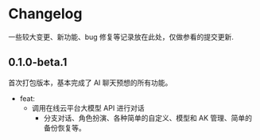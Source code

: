 # Changelog

一些较大变更、新功能、bug 修复等记录放在此处，仅做参看的提交更新.

## 0.1.0-beta.1

首次打包版本，基本完成了 AI 聊天预想的所有功能。

- feat:
  - 调用在线云平台大模型 API 进行对话
    - 分支对话、角色扮演、各种简单的自定义、模型和 AK 管理、简单的备份恢复等。
